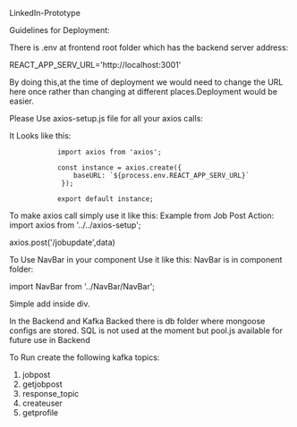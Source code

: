 LinkedIn-Prototype

Guidelines for Deployment:

There is .env at frontend root folder which has the backend server address:

REACT_APP_SERV_URL='http://localhost:3001'

By doing this,at the time of deployment we would need to change the URL here once rather than changing at different places.Deployment would be easier.

Please Use axios-setup.js file for all your axios calls:

It Looks like this:

                import axios from 'axios';

                const instance = axios.create({
                    baseURL: `${process.env.REACT_APP_SERV_URL}`
                 });

                export default instance;

To make axios call simply use it like this:
Example from Job Post Action:
import axios from '../../axios-setup';

axios.post('/jobupdate',data)

To Use NavBar in your component Use it like this:
NavBar is in component folder:

import NavBar from '../NavBar/NavBar';

Simple add <NavBar /> inside div.

In the Backend and Kafka Backed there is db folder where mongoose configs are stored.
SQL is not used at the moment but pool.js available for future use in Backend

To Run create the following kafka topics:

1. jobpost
2. getjobpost
3. response_topic
4. createuser
5. getprofile
